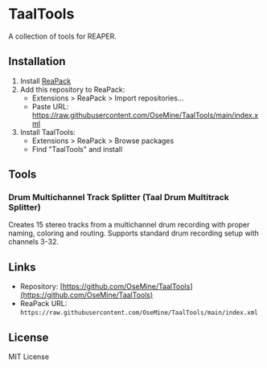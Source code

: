 # TaalTools

A collection of tools for REAPER.

## Installation

1. Install [ReaPack](https://reapack.com/)
2. Add this repository to ReaPack:
   - Extensions > ReaPack > Import repositories...
   - Paste URL: 
   https://raw.githubusercontent.com/OseMine/TaalTools/main/index.xml
3. Install TaalTools:
   - Extensions > ReaPack > Browse packages
   - Find "TaalTools" and install

## Tools

### Drum Multichannel Track Splitter (Taal Drum Multitrack Splitter)
Creates 15 stereo tracks from a multichannel drum recording with proper naming, coloring and routing.
Supports standard drum recording setup with channels 3-32.

## Links

- Repository: [https://github.com/OseMine/TaalTools](https://github.com/OseMine/TaalTools)
- ReaPack URL: `https://raw.githubusercontent.com/OseMine/TaalTools/main/index.xml`

## License

MIT License
